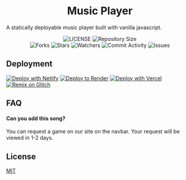 <p align = "center">
<h1 align = "center" >Music Player</h1>
A statically deployable music player built with vanilla javascript.
<br>
<p align="center">
<img src="https://img.shields.io/github/license/smartfoloo/M]music-player?style=for-the-badge" alt="LICENSE">
<img src="https://img.shields.io/github/repo-size/smartfoloo/music-player?style=for-the-badge" alt="Repository Size"> <br>
<img src="https://img.shields.io/github/forks/smartfoloo/music-player?style=for-the-badge" alt="Forks">
<img src="https://img.shields.io/github/stars/smartfoloo/music-player?style=for-the-badge" alt="Stars">
<img src="https://img.shields.io/github/watchers/smartfoloo/music-player?style=for-the-badge" alt="Watchers">
<img src="https://img.shields.io/github/commit-activity/w/smartfoloo/music-player?style=for-the-badge" alt="Commit Activity">
<img src="https://img.shields.io/github/issues/smartfoloo/music-player?style=for-the-badge" alt="Issues">
</p>

## Deployment

[![Deploy with Netlify](https://binbashbanana.github.io/deploy-buttons/buttons/remade/netlify.svg)](https://app.netlify.com/start/deploy?repository=https://github.com/smartfoloo/music-player)
[![Deploy to Render](https://binbashbanana.github.io/deploy-buttons/buttons/remade/render.svg)](https://render.com/deploy?repo=https://github.com/smartfoloo/music-player)
[![Deploy with Vercel](https://binbashbanana.github.io/deploy-buttons/buttons/remade/vercel.svg)](https://vercel.com/new/clone?repository-url=https%3A%2F%2Fgithub.com%2Fsmartfoloo%2Fmusic-player) 
[![Remix on Glitch](https://binbashbanana.github.io/deploy-buttons/buttons/remade/glitch.svg)](https://glitch.com/edit/#!/import/github/smartfoloo/music-player)

## FAQ

#### Can you add this song?

You can request a game on our site on the navbar. Your request will be viewed in 1-2 days.

## License

[MIT](https://choosealicense.com/licenses/mit/)
